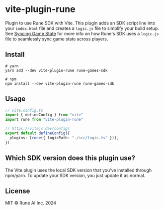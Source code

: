 # vite-plugin-rune

Plugin to use Rune SDK with Vite. This plugin adds an SDK script line into your `index.html` file and creates a `logic.js` file to simplify your build setup. See [Syncing Game State](https://developers.rune.ai/docs/how-it-works/syncing-game-state) for more info on how Rune's SDK uses a `logic.js` file to seamlessly sync game state across players.

## Install

```shell
# yarn
yarn add --dev vite-plugin-rune rune-games-sdk

# npm
npm install --dev vite-plugin-rune rune-games-sdk
```

## Usage

```ts
// vite.config.ts
import { defineConfig } from "vite"
import rune from "vite-plugin-rune"

// https://vitejs.dev/config/
export default defineConfig({
  plugins: [rune({ logicPath: "./src/logic.ts" })],
})
```

## Which SDK version does this plugin use?

The Vite plugin uses the local SDK version that you've installed through npm/yarn. To update your SDK version, you just update it as normal.

## License

MIT © Rune AI Inc. 2024
